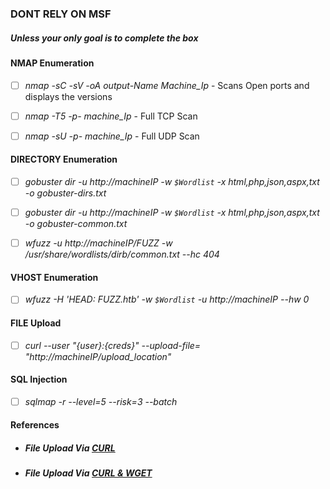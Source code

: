 ### DONT RELY ON MSF
##### Unless your only goal is to complete the box

#### NMAP Enumeration<br />
- [ ] *nmap -sC -sV -oA output-Name Machine_Ip* - Scans Open ports and displays the versions<br />
- [ ] *nmap -T5 -p- machine_Ip* - Full TCP Scan <br />
- [ ] *nmap -sU -p- machine_Ip* - Full UDP Scan <br />


#### DIRECTORY Enumeration<br />
- [ ] *gobuster dir -u http://machineIP -w ```$Wordlist``` -x html,php,json,aspx,txt -o gobuster-dirs.txt*<br />
- [ ] *gobuster dir -u http://machineIP -w ```$Wordlist``` -x html,php,json,aspx,txt -o gobuster-common.txt*<br />
- [ ] *wfuzz -u http://machineIP/FUZZ -w /usr/share/wordlists/dirb/common.txt --hc 404*<br />


#### VHOST Enumeration<br />
- [ ] *wfuzz -H 'HEAD: FUZZ.htb' -w ```$Wordlist``` -u http://machineIP --hw 0*<br />

#### FILE Upload<br />
- [ ] *curl --user "{user}:{creds}" --upload-file=<file> "http://machineIP/upload_location"*<br />
  
#### SQL Injection<br />
- [ ] *sqlmap -r <request-file> --level=5 --risk=3 --batch*<br />
  
  
  
  
#### References<br />
  - ##### File Upload Via *[CURL](https://medium.com/@petehouston/upload-files-with-curl-93064dcccc76)*<br />
  - ##### File Upload Via *[CURL & WGET](https://www.ostechnix.com/easy-fast-way-share-files-internet-command-line/)*<br />
